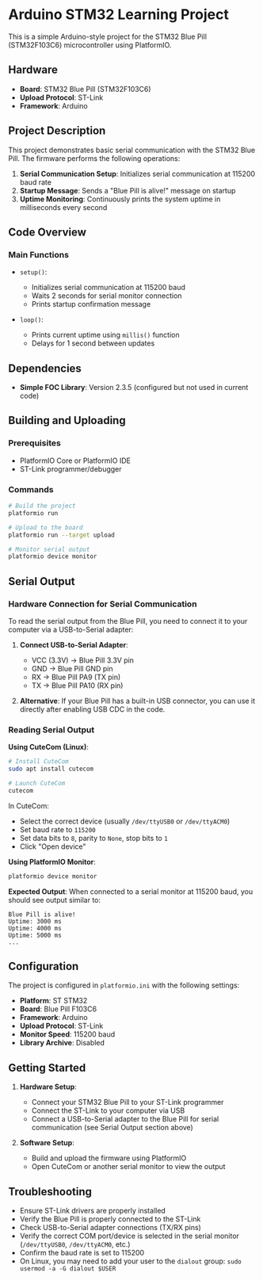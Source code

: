 # Arduino STM32 Learning Project

This is a simple Arduino-style project for the STM32 Blue Pill (STM32F103C6) microcontroller using PlatformIO.

## Hardware

- **Board**: STM32 Blue Pill (STM32F103C6)
- **Upload Protocol**: ST-Link
- **Framework**: Arduino

## Project Description

This project demonstrates basic serial communication with the STM32 Blue Pill. The firmware performs the following operations:

1. **Serial Communication Setup**: Initializes serial communication at 115200 baud rate
2. **Startup Message**: Sends a "Blue Pill is alive!" message on startup
3. **Uptime Monitoring**: Continuously prints the system uptime in milliseconds every second

## Code Overview

### Main Functions

- `setup()`: 
  - Initializes serial communication at 115200 baud
  - Waits 2 seconds for serial monitor connection
  - Prints startup confirmation message

- `loop()`:
  - Prints current uptime using `millis()` function
  - Delays for 1 second between updates

## Dependencies

- **Simple FOC Library**: Version 2.3.5 (configured but not used in current code)

## Building and Uploading

### Prerequisites

- PlatformIO Core or PlatformIO IDE
- ST-Link programmer/debugger

### Commands

```bash
# Build the project
platformio run

# Upload to the board
platformio run --target upload

# Monitor serial output
platformio device monitor
```

## Serial Output

### Hardware Connection for Serial Communication

To read the serial output from the Blue Pill, you need to connect it to your computer via a USB-to-Serial adapter:

1. **Connect USB-to-Serial Adapter**:
   - VCC (3.3V) → Blue Pill 3.3V pin
   - GND → Blue Pill GND pin
   - RX → Blue Pill PA9 (TX pin)
   - TX → Blue Pill PA10 (RX pin)

2. **Alternative**: If your Blue Pill has a built-in USB connector, you can use it directly after enabling USB CDC in the code.

### Reading Serial Output

**Using CuteCom (Linux)**:
```bash
# Install CuteCom
sudo apt install cutecom

# Launch CuteCom
cutecom
```

In CuteCom:
- Select the correct device (usually `/dev/ttyUSB0` or `/dev/ttyACM0`)
- Set baud rate to `115200`
- Set data bits to `8`, parity to `None`, stop bits to `1`
- Click "Open device"

**Using PlatformIO Monitor**:
```bash
platformio device monitor
```

**Expected Output**:
When connected to a serial monitor at 115200 baud, you should see output similar to:

```
Blue Pill is alive!
Uptime: 3000 ms
Uptime: 4000 ms
Uptime: 5000 ms
...
```

## Configuration

The project is configured in `platformio.ini` with the following settings:

- **Platform**: ST STM32
- **Board**: Blue Pill F103C6
- **Framework**: Arduino
- **Upload Protocol**: ST-Link
- **Monitor Speed**: 115200 baud
- **Library Archive**: Disabled

## Getting Started

1. **Hardware Setup**:
   - Connect your STM32 Blue Pill to your ST-Link programmer
   - Connect the ST-Link to your computer via USB
   - Connect a USB-to-Serial adapter to the Blue Pill for serial communication (see Serial Output section above)

2. **Software Setup**:
   - Build and upload the firmware using PlatformIO
   - Open CuteCom or another serial monitor to view the output

## Troubleshooting

- Ensure ST-Link drivers are properly installed
- Verify the Blue Pill is properly connected to the ST-Link
- Check USB-to-Serial adapter connections (TX/RX pins)
- Verify the correct COM port/device is selected in the serial monitor (`/dev/ttyUSB0`, `/dev/ttyACM0`, etc.)
- Confirm the baud rate is set to 115200
- On Linux, you may need to add your user to the `dialout` group: `sudo usermod -a -G dialout $USER`
